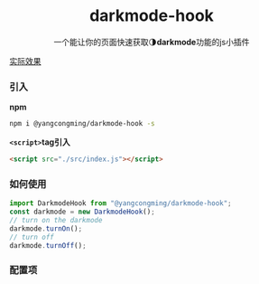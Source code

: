 <h1 align=center>darkmode-hook</h1>

<p align=center>一个能让你的页面快速获取🌗<strong>darkmode</strong>功能的js小插件</p>

[实际效果](https://officialyoungx.github.io/darkmode-hook/dist)
### 引入

**npm**
```bash
npm i @yangcongming/darkmode-hook -s
```

**`<script>`tag引入**
```html
<script src="./src/index.js"></script>
```

### 如何使用

```javascript
import DarkmodeHook from "@yangcongming/darkmode-hook";
const darkmode = new DarkmodeHook();
// turn on the darkmode
darkmode.turnOn();
// turn off
darkmode.turnOff();
```

### 配置项

 